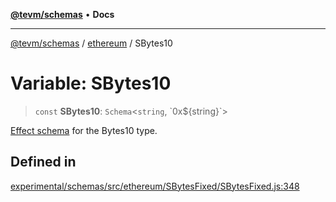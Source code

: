 [**@tevm/schemas**](../../README.md) • **Docs**

***

[@tevm/schemas](../../modules.md) / [ethereum](../README.md) / SBytes10

# Variable: SBytes10

> `const` **SBytes10**: `Schema`\<`string`, \`0x$\{string\}\`\>

[Effect schema](https://github.com/Effect-TS/schema) for the Bytes10 type.

## Defined in

[experimental/schemas/src/ethereum/SBytesFixed/SBytesFixed.js:348](https://github.com/qbzzt/tevm-monorepo/blob/main/experimental/schemas/src/ethereum/SBytesFixed/SBytesFixed.js#L348)
